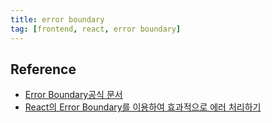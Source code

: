 ```yaml
---
title: error boundary
tag: [frontend, react, error boundary]
---
```

## Reference
- [Error Boundary공식 문서](https://ko.legacy.reactjs.org/docs/error-boundaries.html)
- [React의 Error Boundary를 이용하여 효과적으로 에러 처리하기](https://fe-developers.kakaoent.com/2022/221110-error-boundary/)